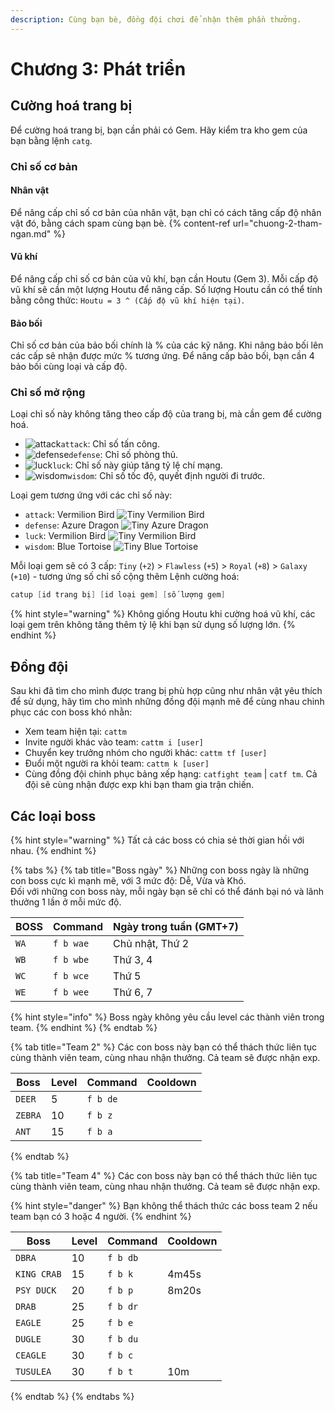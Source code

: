 ```yaml
---
description: Cùng bạn bè, đồng đội chơi để nhận thêm phần thưởng.
---
```


# Chương 3: Phát triển

## Cường hoá trang bị

Để cường hoá trang bị, bạn cần phải có Gem. Hãy kiểm tra kho gem của bạn bằng lệnh `catg`.

### Chỉ số cơ bản

#### Nhân vật

Để nâng cấp chỉ số cơ bản của nhân vật, bạn chỉ có cách tăng cấp độ nhân vật đó, bằng cách spam cùng bạn bè.
{% content-ref url="chuong-2-tham-ngan.md" %}

#### Vũ khí

Để nâng cấp chỉ số cơ bản của vũ khí, bạn cần Houtu (Gem 3). Mỗi cấp độ vũ khí sẽ cần một lượng Houtu để nâng cấp. Số lượng Houtu cần có thể tính bằng công thức: `Houtu = 3 ^ (Cấp độ vũ khí hiện tại)`.

#### Bảo bối

Chỉ số cơ bản của bảo bối chính là % của các kỹ năng. Khi nâng bảo bối lên các cấp sẽ nhận được mức % tương ứng. Để nâng cấp bảo bối, bạn cần 4 bảo bối cùng loại và cấp độ.

### Chỉ số mở rộng

Loại chỉ số này không tăng theo cấp độ của trang bị, mà cần gem để cường hoá.

- ![attack](https://cdn.discordapp.com/emojis/689391538601852959.png?v=1&size=20)`attack`: Chỉ số tấn công.
- ![defense](https://cdn.discordapp.com/emojis/693700331216830474.png?v=1&size=20)`defense`: Chỉ số phòng thủ.
- ![luck](https://cdn.discordapp.com/emojis/689391282350588106.png?v=1&size=20)`luck`: Chỉ số này giúp tăng tỷ lệ chí mạng.
- ![wisdom](https://cdn.discordapp.com/emojis/689391102100635728.png?v=1&size=20)`wisdom`: Chỉ số tốc độ, quyết định người đi trước.

Loại gem tương ứng với các chỉ số này:

- `attack`: Vermilion Bird ![Tiny Vermilion Bird](https://cdn.discordapp.com/emojis/698570646057255014.webp?size=20&quality=lossless)
- `defense`: Azure Dragon ![Tiny Azure Dragon](https://cdn.discordapp.com/emojis/698566971549286462.webp?size=20&quality=lossless)
- `luck`: Vermilion Bird ![Tiny Vermilion Bird](https://cdn.discordapp.com/emojis/698571667441451008.webp?size=20&quality=lossless)
- `wisdom`: Blue Tortoise ![Tiny Blue Tortoise](https://cdn.discordapp.com/emojis/698566950229508138.webp?v=1&size=20&quality=lossless)

Mỗi loại gem sẽ có 3 cấp: `Tiny` (`+2`) > `Flawless` (`+5`) > `Royal` (`+8`) > `Galaxy` (`+10`) - tương ứng số chỉ số cộng thêm
Lệnh cường hoá: 

```s
catup [id trang bị] [id loại gem] [số lượng gem]
```

{% hint style="warning" %}
Không giống Houtu khi cường hoá vũ khí, các loại gem trên không tăng thêm tỷ lệ khi bạn sử dụng số lượng lớn.
{% endhint %}

## Đồng đội

Sau khi đã tìm cho mình được trang bị phù hợp cũng như nhân vật yêu thích để sử dụng, hãy tìm cho mình những đồng đội mạnh mẽ để cùng nhau chinh phục các con boss khó nhằn:

* Xem team hiện tại: `cattm`
* Invite người khác vào team: `cattm i [user]`
* Chuyển key trưởng nhóm cho người khác: `cattm tf [user]`
* Đuổi một người ra khỏi team: `cattm k [user]`
* Cùng đồng đội chinh phục bảng xếp hạng: `catfight team` | `catf tm`. Cả đội sẽ cùng nhận được exp khi bạn tham gia trận chiến.

## Các loại boss

{% hint style="warning" %}
Tất cả các boss có chia sẻ thời gian hồi với nhau.
{% endhint %}

{% tabs %}
{% tab title="Boss ngày" %}
Những con boss ngày là những con boss cực kì mạnh mẽ, với 3 mức độ: Dễ, Vừa và Khó.\
Đối với những con boss này, mỗi ngày bạn sẽ chỉ có thể đánh bại nó và lãnh thưởng 1 lần ở mỗi mức độ.

| BOSS  | Command   | Ngày trong tuần (GMT+7) |
| ----- | --------- | ----------------------- |
| `WA`  | `f b wae` | Chủ nhật, Thứ 2         |
| `WB`  | `f b wbe` | Thứ 3, 4                |
| `WC`  | `f b wce` | Thứ 5                   |
| `WE`  | `f b wee` | Thứ 6, 7                |

{% hint style="info" %}
Boss ngày không yêu cầu level các thành viên trong team.
{% endhint %}
{% endtab %}

{% tab title="Team 2" %}
Các con boss này bạn có thể thách thức liên tục cùng thành viên team, cùng nhau nhận thưởng. Cả team sẽ được nhận exp.

| Boss    | Level | Command  | Cooldown |
| ------- | ----- | -------- | -------- |
| `DEER`  | 5     | `f b de` |          |
| `ZEBRA` | 10    | `f b z`  |          |
| `ANT`   | 15    | `f b a`  |          |
{% endtab %}

{% tab title="Team 4" %}
Các con boss này bạn có thể thách thức liên tục cùng thành viên team, cùng nhau nhận thưởng. Cả team sẽ được nhận exp.

{% hint style="danger" %}
Bạn không thể thách thức các boss team 2 nếu team bạn có 3 hoặc 4 người.
{% endhint %}

| Boss        | Level | Command  | Cooldown |
| ----------- | ----- | -------- | -------- |
| `DBRA`      | 10    | `f b db` |          |
| `KING CRAB` | 15    | `f b k`  | 4m45s    |
| `PSY DUCK`  | 20    | `f b p`  | 8m20s    |
| `DRAB`      | 25    | `f b dr` |          |
| `EAGLE`     | 25    | `f b e`  |          |
| `DUGLE`     | 30    | `f b du` |          |
| `CEAGLE`    | 30    | `f b c`  |          |
| `TUSULEA`   | 30    | `f b t`  | 10m      |
{% endtab %}
{% endtabs %}

